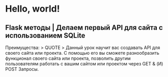 <h1> Hello, world! </h1>

<h2>Flask методы | Делаем первый API для сайта с использованием SQLite</h2>
Преимущества:
> QUOTE
> Данный урок научит вас создавать API для своего сайта или проекта. С помощью его вы сможете разнообразить функционал своего сайта или проекта, позволить другим пользователям работать с вашим сайтом или проектом через GET & (И) POST Запросы.
